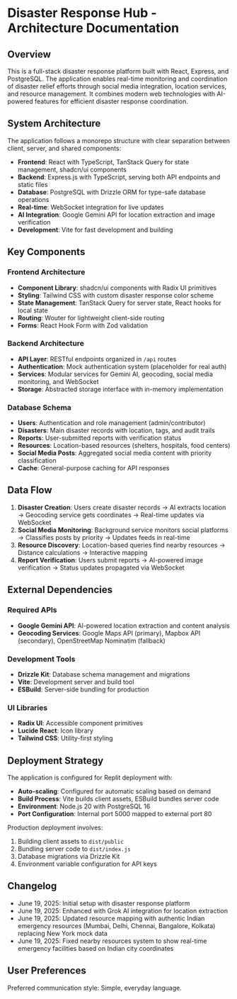 # Disaster Response Hub - Architecture Documentation

## Overview

This is a full-stack disaster response platform built with React, Express, and PostgreSQL. The application enables real-time monitoring and coordination of disaster relief efforts through social media integration, location services, and resource management. It combines modern web technologies with AI-powered features for efficient disaster response coordination.

## System Architecture

The application follows a monorepo structure with clear separation between client, server, and shared components:

- **Frontend**: React with TypeScript, TanStack Query for state management, shadcn/ui components
- **Backend**: Express.js with TypeScript, serving both API endpoints and static files
- **Database**: PostgreSQL with Drizzle ORM for type-safe database operations
- **Real-time**: WebSocket integration for live updates
- **AI Integration**: Google Gemini API for location extraction and image verification
- **Development**: Vite for fast development and building

## Key Components

### Frontend Architecture
- **Component Library**: shadcn/ui components with Radix UI primitives
- **Styling**: Tailwind CSS with custom disaster response color scheme
- **State Management**: TanStack Query for server state, React hooks for local state
- **Routing**: Wouter for lightweight client-side routing
- **Forms**: React Hook Form with Zod validation

### Backend Architecture
- **API Layer**: RESTful endpoints organized in `/api` routes
- **Authentication**: Mock authentication system (placeholder for real auth)
- **Services**: Modular services for Gemini AI, geocoding, social media monitoring, and WebSocket
- **Storage**: Abstracted storage interface with in-memory implementation

### Database Schema
- **Users**: Authentication and role management (admin/contributor)
- **Disasters**: Main disaster records with location, tags, and audit trails
- **Reports**: User-submitted reports with verification status
- **Resources**: Location-based resources (shelters, hospitals, food centers)
- **Social Media Posts**: Aggregated social media content with priority classification
- **Cache**: General-purpose caching for API responses

## Data Flow

1. **Disaster Creation**: Users create disaster records → AI extracts location → Geocoding service gets coordinates → Real-time updates via WebSocket
2. **Social Media Monitoring**: Background service monitors social platforms → Classifies posts by priority → Updates feeds in real-time
3. **Resource Discovery**: Location-based queries find nearby resources → Distance calculations → Interactive mapping
4. **Report Verification**: Users submit reports → AI-powered image verification → Status updates propagated via WebSocket

## External Dependencies

### Required APIs
- **Google Gemini API**: AI-powered location extraction and content analysis
- **Geocoding Services**: Google Maps API (primary), Mapbox API (secondary), OpenStreetMap Nominatim (fallback)

### Development Tools
- **Drizzle Kit**: Database schema management and migrations
- **Vite**: Development server and build tool
- **ESBuild**: Server-side bundling for production

### UI Libraries
- **Radix UI**: Accessible component primitives
- **Lucide React**: Icon library
- **Tailwind CSS**: Utility-first styling

## Deployment Strategy

The application is configured for Replit deployment with:
- **Auto-scaling**: Configured for automatic scaling based on demand
- **Build Process**: Vite builds client assets, ESBuild bundles server code
- **Environment**: Node.js 20 with PostgreSQL 16
- **Port Configuration**: Internal port 5000 mapped to external port 80

Production deployment involves:
1. Building client assets to `dist/public`
2. Bundling server code to `dist/index.js`
3. Database migrations via Drizzle Kit
4. Environment variable configuration for API keys

## Changelog

- June 19, 2025: Initial setup with disaster response platform
- June 19, 2025: Enhanced with Grok AI integration for location extraction
- June 19, 2025: Updated resource mapping with authentic Indian emergency resources (Mumbai, Delhi, Chennai, Bangalore, Kolkata) replacing New York mock data
- June 19, 2025: Fixed nearby resources system to show real-time emergency facilities based on Indian city coordinates

## User Preferences

Preferred communication style: Simple, everyday language.